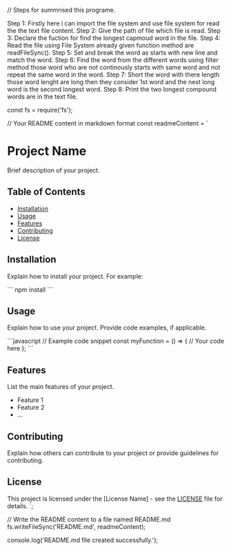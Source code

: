 // Steps for summrised this programe.

Step 1: Firstly here i can import the file system and use file system for read the the text file content.
Step 2: Give the path of file which file is read.
Step 3: Declare the fuction for find the longest capmoud word in the file.
Step 4: Read the file using File System already given function method are readFileSync().
Step 5: Set and break the word as starts with new line and match the word.
Step 6: Find the word from the different words using filter method those word who are not continously starts with same word and not repeat the same word in the word.
Step 7: Short the word with there length those word lenght are long then they consider 1st word and the nest long word is the second longest word.
Step 8: Print the two longest compound words are in the text file.


const fs = require('fs');

// Your README content in markdown format
const readmeContent = `
# Project Name

Brief description of your project.

## Table of Contents
- [Installation](#installation)
- [Usage](#usage)
- [Features](#features)
- [Contributing](#contributing)
- [License](#license)

## Installation

Explain how to install your project. For example:

\`\`\`
npm install
\`\`\`

## Usage

Explain how to use your project. Provide code examples, if applicable.

\`\`\`javascript
// Example code snippet
const myFunction = () => {
  // Your code here
};
\`\`\`

## Features

List the main features of your project.

- Feature 1
- Feature 2
- ...

## Contributing

Explain how others can contribute to your project or provide guidelines for contributing.

## License

This project is licensed under the [License Name] - see the [LICENSE](LICENSE) file for details.
`;

// Write the README content to a file named README.md
fs.writeFileSync('README.md', readmeContent);

console.log('README.md file created successfully.');
